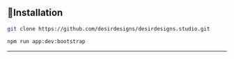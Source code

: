 <h2>🔨Installation</h2>

```bash
git clone https://github.com/desirdesigns/desirdesigns.studio.git

npm run app:dev:bootstrap
```

---